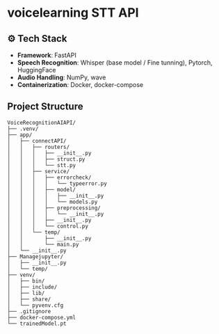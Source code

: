 # voicelearning STT API

## ⚙️ Tech Stack

- **Framework**: FastAPI
- **Speech Recognition**: Whisper (base model / Fine tunning), Pytorch, HuggingFace
- **Audio Handling**: NumPy, wave
- **Containerization**: Docker, docker-compose

## Project Structure
```
VoiceRecognitionAIAPI/
├── .venv/
├── app/
│   ├── connectAPI/
│   │   ├── routers/
│   │   │   ├── __init__.py
│   │   │   ├── struct.py
│   │   │   └── stt.py
│   │   ├── service/
│   │   │   ├── errorcheck/
│   │   │   │   └── typeerror.py
│   │   │   ├── model/
│   │   │   │   ├── __init__.py
│   │   │   │   └── models.py
│   │   │   ├── preprocessing/
│   │   │   │   └── __init__.py
│   │   │   ├── __init__.py
│   │   │   └── control.py
│   │   └── temp/
│   │       ├── __init__.py
│   │       └── main.py
│   └── __init__.py
├── Managejupyter/
│   ├── __init__.py
│   └── temp/
├── venv/
│   ├── bin/
│   ├── include/
│   ├── lib/
│   ├── share/
│   └── pyvenv.cfg
├── .gitignore
├── docker-compose.yml
└── trainedModel.pt
```
